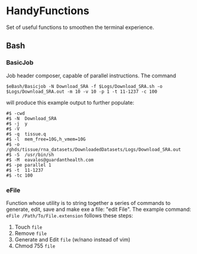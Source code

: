 # HandyFunctions
Set of useful functions to smoothen the terminal experience.

## Bash
### BasicJob
Job header composer, capable of parallel instructions. The command 

`$eBash/Basicjob -N Download_SRA -f $Logs/Download_SRA.sh -o $Logs/Download_SRA.out -m 10 -v 10 -p 1 -t 11-1237 -c 100`

will produce this example output to further populate:
``` #!/bin/sh
#$ -cwd
#$ -N  Download_SRA
#$ -j  y
#$ -V  
#$ -q  tissue.q
#$ -l  mem_free=10G,h_vmem=10G
#$ -o  /ghds/tissue/rna_datasets/DownloadedDatasets/Logs/Download_SRA.out
#$ -S  /usr/bin/sh
#$ -M  eavalos@guardanthealth.com
#$ -pe parallel 1
#$ -t  11-1237
#$ -tc 100
```
### eFile
Function whose utility is to string together a series of commands to generate, edit, save and make exe a file: "edit File".
The example command: `eFile /Path/To/File.extension` follows these steps:

1. Touch `file`
2. Remove `file`
3. Generate and Edit `file` (w/nano instead of vim)
4. Chmod 755 `file`

